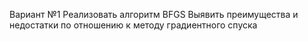 Вариант №1
Реализовать алгоритм BFGS
Выявить преимущества и недостатки по отношению к методу градиентного спуска
